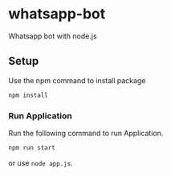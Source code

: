 # whatsapp-bot
Whatsapp bot with node.js

## Setup
Use the npm command to install package

```bash
npm install
```

### Run Application

Run the following command to run Application.

```js
npm run start
```
or use `node app.js`.
